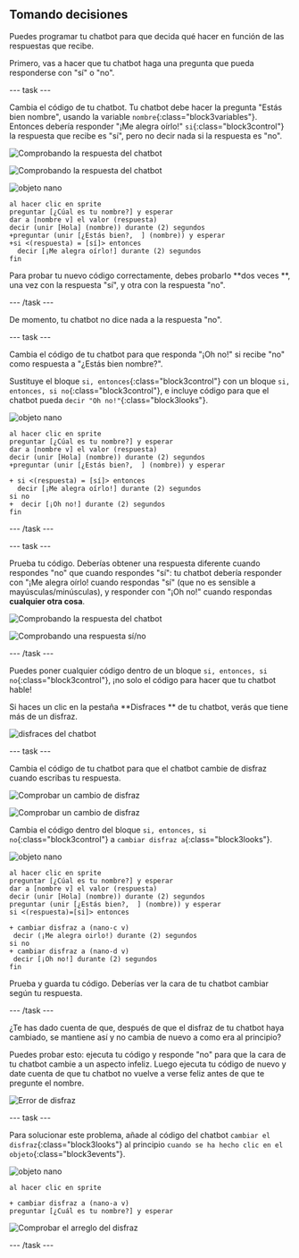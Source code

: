 ## Tomando decisiones

Puedes programar tu chatbot para que decida qué hacer en función de las respuestas que recibe.

Primero, vas a hacer que tu chatbot haga una pregunta que pueda responderse con "sí" o "no".

\--- task \---

Cambia el código de tu chatbot. Tu chatbot debe hacer la pregunta "Estás bien nombre", usando la variable `nombre`{:class="block3variables"}. Entonces debería responder "¡Me alegra oírlo!" `si`{:class="block3control"} la respuesta que recibe es "sí", pero no decir nada si la respuesta es "no".

![Comprobando la respuesta del chatbot](images/chatbot-if-test1-annotated.png)

![Comprobando la respuesta del chatbot](images/chatbot-if-test2.png)

![objeto nano](images/nano-sprite.png)

```blocks3
al hacer clic en sprite
preguntar [¿Cúal es tu nombre?] y esperar
dar a [nombre v] el valor (respuesta)
decir (unir [Hola] (nombre)) durante (2) segundos
+preguntar (unir [¿Estás bien?,  ] (nombre)) y esperar
+si <(respuesta) = [sí]> entonces 
  decir [¡Me alegra oírlo!] durante (2) segundos
fin
```

Para probar tu nuevo código correctamente, debes probarlo **dos veces **, una vez con la respuesta "sí", y otra con la respuesta "no".

\--- /task \---

De momento, tu chatbot no dice nada a la respuesta "no".

\--- task \---

Cambia el código de tu chatbot para que responda "¡Oh no!" si recibe "no" como respuesta a "¿Estás bien nombre?".

Sustituye el bloque `si, entonces`{:class="block3control"} con un bloque `si, entonces, si no`{:class="block3control"}, e incluye código para que el chatbot pueda `decir "Oh no!"`{:class="block3looks"}.

![objeto nano](images/nano-sprite.png)

```blocks3
al hacer clic en sprite
preguntar [¿Cúal es tu nombre?] y esperar
dar a [nombre v] el valor (respuesta)
decir (unir [Hola] (nombre)) durante (2) segundos
+preguntar (unir [¿Estás bien?,  ] (nombre)) y esperar

+ si <(respuesta) = [sí]> entonces 
  decir [¡Me alegra oírlo!] durante (2) segundos
si no 
+  decir [¡Oh no!] durante (2) segundos
fin
```

\--- /task \---

\--- task \---

Prueba tu código. Deberías obtener una respuesta diferente cuando respondes "no" que cuando respondes "sí": tu chatbot debería responder con "¡Me alegra oírlo! cuando respondas "sí" (que no es sensible a mayúsculas/minúsculas), y responder con "¡Oh no!" cuando respondas **cualquier otra cosa**.

![Comprobando la respuesta del chatbot](images/chatbot-if-test2.png)

![Comprobando una respuesta sí/no](images/chatbot-if-else-test.png)

\--- /task \---

Puedes poner cualquier código dentro de un bloque `si, entonces, si no`{:class="block3control"}, ¡no solo el código para hacer que tu chatbot hable!

Si haces un clic en la pestaña **Disfraces ** de tu chatbot, verás que tiene más de un disfraz.

![disfraces del chatbot](images/chatbot-costume-view-annotated.png)

\--- task \---

Cambia el código de tu chatbot para que el chatbot cambie de disfraz cuando escribas tu respuesta.

![Comprobar un cambio de disfraz](images/chatbot-costume-test1.png)

![Comprobar un cambio de disfraz](images/chatbot-costume-test2.png)

Cambia el código dentro del bloque `si, entonces, si no`{:class="block3control"} a `cambiar disfraz a`{:class="block3looks"}.

![objeto nano](images/nano-sprite.png)

```blocks3
al hacer clic en sprite
preguntar [¿Cúal es tu nombre?] y esperar
dar a [nombre v] el valor (respuesta)
decir (unir [Hola] (nombre)) durante (2) segundos
preguntar (unir [¿Estás bien?,  ] (nombre)) y esperar
si <(respuesta)=[si]> entonces

+ cambiar disfraz a (nano-c v)
 decir (¡Me alegra oirlo!) durante (2) segundos
si no
+ cambiar disfraz a (nano-d v)
 decir [¡Oh no!] durante (2) segundos
fin
```

Prueba y guarda tu código. Deberías ver la cara de tu chatbot cambiar según tu respuesta.

\--- /task \---

¿Te has dado cuenta de que, después de que el disfraz de tu chatbot haya cambiado, se mantiene así y no cambia de nuevo a como era al principio?

Puedes probar esto: ejecuta tu código y responde "no" para que la cara de tu chatbot cambie a un aspecto infeliz. Luego ejecuta tu código de nuevo y date cuenta de que tu chatbot no vuelve a verse feliz antes de que te pregunte el nombre.

![Error de disfraz](images/chatbot-costume-bug-test.png)

\--- task \---

Para solucionar este problema, añade al código del chatbot `cambiar el disfraz`{:class="block3looks"} al principio `cuando se ha hecho clic en el objeto`{:class="block3events"}.

![objeto nano](images/nano-sprite.png)

```blocks3
al hacer clic en sprite

+ cambiar disfraz a (nano-a v)
preguntar [¿Cuál es tu nombre?] y esperar
```

![Comprobar el arreglo del disfraz](images/chatbot-costume-fix-test.png)

\--- /task \---